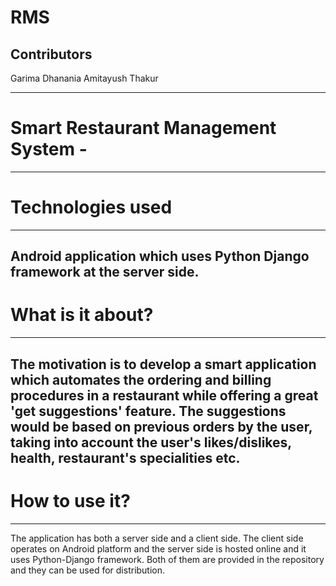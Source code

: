 # RMS
Contributors
-----------------------

Garima Dhanania
Amitayush Thakur

-----------------------------

# Smart Restaurant Management System - 

----------------------------------------------

# Technologies used
----------------------------------------------------
Android application which uses Python Django framework at the server side.
---------------------------------------------------------
# What is it about?
------------------------------------------------------
The motivation is to develop a smart application which automates the ordering and billing procedures in a restaurant while offering a great 'get suggestions' feature. The suggestions would be based on previous orders by the user, taking into account the user's likes/dislikes, health, restaurant's specialities etc.
---------------------------------------------------------
# How to use it?
----------------------------------------------------
The application has both a server side and a client side. The client side operates on Android platform and the server side is hosted online and it uses Python-Django framework. Both of them are provided in the repository and they can be used for distribution.
